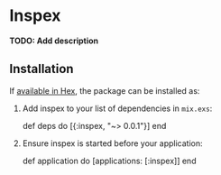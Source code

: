 # Inspex

**TODO: Add description**

## Installation

If [available in Hex](https://hex.pm/docs/publish), the package can be installed as:

  1. Add inspex to your list of dependencies in `mix.exs`:

        def deps do
          [{:inspex, "~> 0.0.1"}]
        end

  2. Ensure inspex is started before your application:

        def application do
          [applications: [:inspex]]
        end

